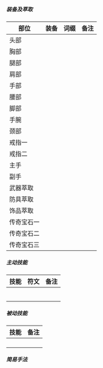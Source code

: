 ###

##### 装备及萃取

| 部位 | 装备 | 词缀 | 备注 |
| ---- | ---- | ---- | ---- |
| 头部 |  |  |  |
| 胸部 |  |  |  |
| 腿部 |  |  |  |
| 肩部 |  |  |  |
| 手部 |  |  |  |
| 腰部 |  |  |  |
| 脚部 |  |  |  |
| 手腕 |  |  |  |
| 颈部 |  |  |  |
| 戒指一 |  |  |  |
| 戒指二 |  |  |  |
| 主手 |  |  |  |
| 副手 |  |  |  |
| 武器萃取 |  |  |  |
| 防具萃取 |  |  |  |
| 饰品萃取 |  |  |  |
| 传奇宝石一 |  |  |  |
| 传奇宝石二 |  |  |  |
| 传奇宝石三 |  |  |  |

##### 主动技能

| 技能 | 符文 | 备注 |
| ---- | ---- | ---- |
|  |  |  |
|  |  |  |
|  |  |  |
|  |  |  |
|  |  |  |
|  |  |  |


##### 被动技能

| 技能 | 备注 |
| ---- | ---- |
|  |  |
|  |  |
|  |  |
|  |  |

##### 简易手法

